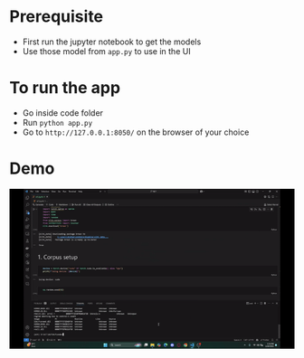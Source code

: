 # Prerequisite
- First run the jupyter notebook to get the models
- Use those model from `app.py` to use in the UI

# To run the app
- Go inside code folder
- Run `python app.py`
- Go to `http://127.0.0.1:8050/` on the browser of your choice

# Demo
![](https://github.com/Bidhan-Bajracharya/NLP/blob/main/A1/demo.gif)
